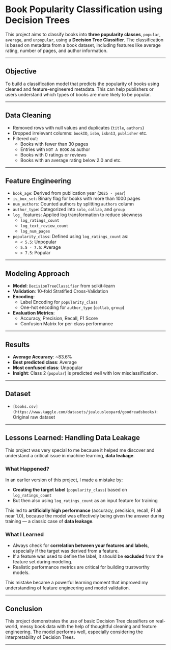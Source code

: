 # Book Popularity Classification using Decision Trees

This project aims to classify books into **three popularity classes**, `popular`, `average`, and `unpopular`, using a **Decision Tree Classifier**. The classification is based on metadata from a book dataset, including features like average rating, number of pages, and author information.

---

## Objective
To build a classification model that predicts the popularity of books using cleaned and feature-engineered metadata. This can help publishers or users understand which types of books are more likely to be popular.

---

## Data Cleaning
- Removed rows with null values and duplicates (`title`, `authors`)
- Dropped irrelevant columns: `bookID`, `isbn`, `isbn13`, `publisher` etc. 
- Filtered out:
  - Books with fewer than 30 pages
  - Entries with `NOT A BOOK` as author
  - Books with 0 ratings or reviews
  - Books with an average rating below 2.0 and etc.

---

## Feature Engineering
- `book_age`: Derived from publication year (`2025 - year`)
- `is_box_set`: Binary flag for books with more than 1000 pages
- `num_authors`: Counted authors by splitting `authors` column
- `author_type`: Categorized into `solo`, `collab`, and `group`
- `log_` features: Applied log transformation to reduce skewness
  - `log_ratings_count`
  - `log_text_review_count`
  - `log_num_pages`
- `popularity_class`: Defined using `log_ratings_count` as:
  - `< 5.5`: Unpopular
  - `5.5 - 7.5`: Average
  - `> 7.5`: Popular

---

## Modeling Approach
- **Model**: `DecisionTreeClassifier` from scikit-learn
- **Validation**: 10-fold Stratified Cross-Validation
- **Encoding**:
  - Label Encoding for `popularity_class`
  - One-hot encoding for `author_type` (`collab`, `group`)
- **Evaluation Metrics**:
  - Accuracy, Precision, Recall, F1 Score
  - Confusion Matrix for per-class performance

---

## Results
- **Average Accuracy**: ~83.6%
- **Best predicted class**: Average
- **Most confused class**: Unpopular
- **Insight**: Class 2 (`popular`) is predicted well with low misclassification.
  
---

## Dataset 
- `[books.csv](https://www.kaggle.com/datasets/jealousleopard/goodreadsbooks)`: Original raw dataset
---
## Lessons Learned: Handling Data Leakage

This project was very special to me because it helped me discover and understand a critical issue in machine learning, **data leakage**.

### What Happened?
In an earlier version of this project, I made a mistake by:
- **Creating the target label** (`popularity_class`) based on `log_ratings_count`
- But then also using `log_ratings_count` as an input feature for training

This led to **artificially high performance** (accuracy, precision, recall, F1 all near 1.0), because the model was effectively being given the answer during training — a classic case of **data leakage**.

### What I Learned
- Always check for **correlation between your features and labels**, especially if the target was derived from a feature.
- If a feature was used to define the label, it should be **excluded** from the feature set during modeling.
- Realistic performance metrics are critical for building trustworthy models.

This mistake became a powerful learning moment that improved my understanding of feature engineering and model validation.

---
## Conclusion
This project demonstrates the use of basic Decision Tree classifiers on real-world, messy book data with the help of thoughtful cleaning and feature engineering. The model performs well, especially considering the interpretability of Decision Trees.

---

